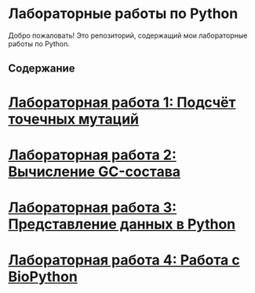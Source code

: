 # Лабораторные работы по Python

Добро пожаловать! Это репозиторий, содержащий мои лабораторные работы по Python. 

## Содержание

#   [Лабораторная работа 1: Подсчёт точечных мутаций](labs/lab1/lab1.md)
#   [Лабораторная работа 2: Вычисление GC-состава](labs/lab2/lab2.md)
#   [Лабораторная работа 3: Представление данных в Python](labs/lab3/lab3.md)
#   [Лабораторная работа 4: Работа с BioPython](labs/lab4/lab4.md)
